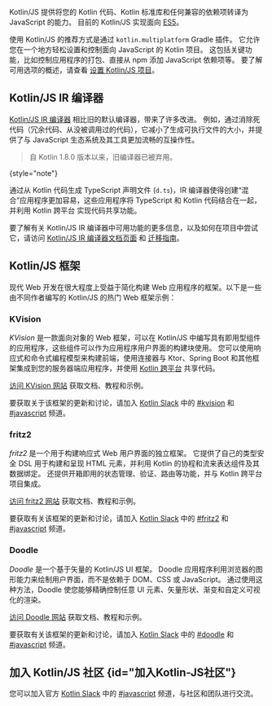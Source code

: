 [//]: # (title: 用于 JavaScript 的 Kotlin)

Kotlin/JS 提供将您的 Kotlin 代码、Kotlin 标准库和任何兼容的依赖项转译为 JavaScript 的能力。
目前的 Kotlin/JS 实现面向 [ES5](https://www.ecma-international.org/ecma-262/5.1/)。

使用 Kotlin/JS 的推荐方式是通过 `kotlin.multiplatform` Gradle 插件。
它允许您在一个地方轻松设置和控制面向 JavaScript 的 Kotlin 项目。
这包括关键功能，比如控制应用程序的打包、直接从 npm 添加 JavaScript 依赖项等。
要了解可用选项的概述，请查看 [设置 Kotlin/JS 项目](js-project-setup.md)。

## Kotlin/JS IR 编译器

[Kotlin/JS IR 编译器](js-ir-compiler.md) 相比旧的默认编译器，带来了许多改进。
例如，通过消除死代码（冗余代码、从没被调用过的代码），它减小了生成可执行文件的大小，并提供了与 JavaScript 生态系统及其工具更加流畅的互操作性。

> 自 Kotlin 1.8.0 版本以来，旧编译器已被弃用。
> 
{style="note"}

通过从 Kotlin 代码生成 TypeScript 声明文件 (`d.ts`)，IR 编译器使得创建“混合”应用程序更加容易，这些应用程序将 TypeScript 和 Kotlin 代码结合在一起，并利用 Kotlin 跨平台 实现代码共享功能。

要了解有关 Kotlin/JS IR 编译器中可用功能的更多信息，以及如何在项目中尝试它，请访问 [Kotlin/JS IR 编译器文档页面](js-ir-compiler.md) 和 [迁移指南](js-ir-migration.md)。

## Kotlin/JS 框架

现代 Web 开发在很大程度上受益于简化构建 Web 应用程序的框架。以下是一些由不同作者编写的 Kotlin/JS 的热门 Web 框架示例：

### KVision

_KVision_ 是一款面向对象的 Web 框架，可以在 Kotlin/JS 中编写具有即用型组件的应用程序，这些组件可以作为应用程序用户界面的构建块使用。
您可以使用响应式和命令式编程模型来构建前端，使用连接器与 Ktor、Spring Boot 和其他框架集成到您的服务器端应用程序，并使用 [Kotlin 跨平台](multiplatform.md) 共享代码。

[访问 KVision 网站](https://kvision.io) 获取文档、教程和示例。

要获取关于该框架的更新和讨论，请加入 [Kotlin Slack](https://surveys.jetbrains.com/s3/kotlin-slack-sign-up) 中的
[#kvision](https://kotlinlang.slack.com/messages/kvision) 和 [#javascript](https://kotlinlang.slack.com/archives/C0B8L3U69) 频道。

### fritz2

_fritz2_ 是一个用于构建响应式 Web 用户界面的独立框架。
它提供了自己的类型安全 DSL 用于构建和呈现 HTML 元素，并利用 Kotlin 的协程和流来表达组件及其数据绑定。
还提供开箱即用的状态管理、验证、路由等功能，并与 Kotlin 跨平台 项目集成。

[访问 fritz2 网站](https://www.fritz2.dev) 获取文档、教程和示例。

要获取有关该框架的更新和讨论，请加入 [Kotlin Slack](https://surveys.jetbrains.com/s3/kotlin-slack-sign-up) 中的
[#fritz2](https://kotlinlang.slack.com/messages/fritz2) 和 [#javascript](https://kotlinlang.slack.com/archives/C0B8L3U69) 频道。

### Doodle

_Doodle_ 是一个基于矢量的 Kotlin/JS UI 框架。
Doodle 应用程序利用浏览器的图形能力来绘制用户界面，而不是依赖于 DOM、CSS 或 JavaScript。
通过使用这种方法，Doodle 使您能够精确控制任意 UI 元素、矢量形状、渐变和自定义可视化的渲染。

[访问 Doodle 网站](https://nacular.github.io/doodle/) 获取文档、教程和示例。

要获取有关该框架的更新和讨论，请加入 [Kotlin Slack](https://surveys.jetbrains.com/s3/kotlin-slack-sign-up) 中的
[#doodle](https://kotlinlang.slack.com/messages/doodle) 和 [#javascript](https://kotlinlang.slack.com/archives/C0B8L3U69) 频道。

## 加入 Kotlin/JS 社区 {id="加入Kotlin-JS社区"}

您可以加入官方 [Kotlin Slack](https://surveys.jetbrains.com/s3/kotlin-slack-sign-up) 中的
[#javascript](https://kotlinlang.slack.com/archives/C0B8L3U69) 频道，与社区和团队进行交流。
